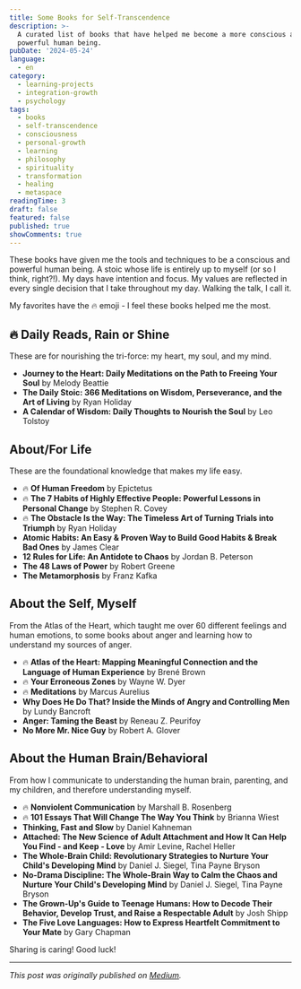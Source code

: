 ```yaml
---
title: Some Books for Self-Transcendence
description: >-
  A curated list of books that have helped me become a more conscious and
  powerful human being.
pubDate: '2024-05-24'
language:
  - en
category:
  - learning-projects
  - integration-growth
  - psychology
tags:
  - books
  - self-transcendence
  - consciousness
  - personal-growth
  - learning
  - philosophy
  - spirituality
  - transformation
  - healing
  - metaspace
readingTime: 3
draft: false
featured: false
published: true
showComments: true
---
```


These books have given me the tools and techniques to be a conscious and powerful human being. A stoic whose life is entirely up to myself (or so I think, right?!). My days have intention and focus. My values are reflected in every single decision that I take throughout my day. Walking the talk, I call it.

My favorites have the 🔥 emoji - I feel these books helped me the most.

## 🔥 Daily Reads, Rain or Shine

These are for nourishing the tri-force: my heart, my soul, and my mind.

- **Journey to the Heart: Daily Meditations on the Path to Freeing Your Soul** by Melody Beattie
- **The Daily Stoic: 366 Meditations on Wisdom, Perseverance, and the Art of Living** by Ryan Holiday
- **A Calendar of Wisdom: Daily Thoughts to Nourish the Soul** by Leo Tolstoy

## About/For Life

These are the foundational knowledge that makes my life easy.

- 🔥 **Of Human Freedom** by Epictetus
- 🔥 **The 7 Habits of Highly Effective People: Powerful Lessons in Personal Change** by Stephen R. Covey
- 🔥 **The Obstacle Is the Way: The Timeless Art of Turning Trials into Triumph** by Ryan Holiday
- **Atomic Habits: An Easy & Proven Way to Build Good Habits & Break Bad Ones** by James Clear
- **12 Rules for Life: An Antidote to Chaos** by Jordan B. Peterson
- **The 48 Laws of Power** by Robert Greene
- **The Metamorphosis** by Franz Kafka

## About the Self, Myself

From the Atlas of the Heart, which taught me over 60 different feelings and human emotions, to some books about anger and learning how to understand my sources of anger.

- 🔥 **Atlas of the Heart: Mapping Meaningful Connection and the Language of Human Experience** by Brené Brown
- 🔥 **Your Erroneous Zones** by Wayne W. Dyer
- 🔥 **Meditations** by Marcus Aurelius
- **Why Does He Do That? Inside the Minds of Angry and Controlling Men** by Lundy Bancroft
- **Anger: Taming the Beast** by Reneau Z. Peurifoy
- **No More Mr. Nice Guy** by Robert A. Glover

## About the Human Brain/Behavioral

From how I communicate to understanding the human brain, parenting, and my children, and therefore understanding myself.

- 🔥 **Nonviolent Communication** by Marshall B. Rosenberg
- 🔥 **101 Essays That Will Change The Way You Think** by Brianna Wiest
- **Thinking, Fast and Slow** by Daniel Kahneman
- **Attached: The New Science of Adult Attachment and How It Can Help You Find - and Keep - Love** by Amir Levine, Rachel Heller
- **The Whole-Brain Child: Revolutionary Strategies to Nurture Your Child's Developing Mind** by Daniel J. Siegel, Tina Payne Bryson
- **No-Drama Discipline: The Whole-Brain Way to Calm the Chaos and Nurture Your Child's Developing Mind** by Daniel J. Siegel, Tina Payne Bryson
- **The Grown-Up's Guide to Teenage Humans: How to Decode Their Behavior, Develop Trust, and Raise a Respectable Adult** by Josh Shipp
- **The Five Love Languages: How to Express Heartfelt Commitment to Your Mate** by Gary Chapman

Sharing is caring! Good luck!

---

_This post was originally published on [Medium](https://medium.com/@wizards777/some-books-for-self-transcendence-35109667b82b)._
